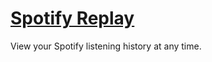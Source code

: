 # [Spotify Replay](https://spotify-replay.herokuapp.com)

View your Spotify listening history at any time.

